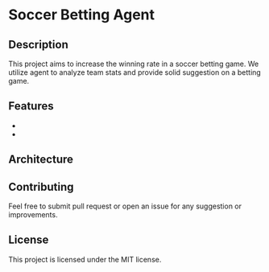 # Soccer Betting Agent

## Description

This project aims to increase the winning rate in a soccer betting game. We utilize agent to analyze team stats and provide solid suggestion on a betting game.

## Features

- 
- 

## Architecture

## Contributing

Feel free to submit pull request or open an issue for any suggestion or improvements.

## License

This project is licensed under the MIT license.